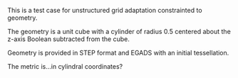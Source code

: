 
This is a test case for unstructured grid adaptation constrainted to
geometry.

The geometry is a unit cube with a cylinder of radius 0.5 centered
about the z-axis Boolean subtracted from the cube.

Geometry is provided in STEP format and EGADS with an initial
tessellation.

The metric is...in cylindral coordinates?

